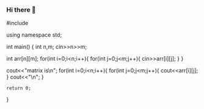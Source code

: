 ### Hi there 👋

<!--
**AnkurJain305/AnkurJain305** is a ✨ _special_ ✨ repository because its `README.md` (this file) appears on your GitHub profile.

Here are some ideas to get you started:

- 🔭 I’m currently working on ...
- 🌱 I’m currently learning ...
- 👯 I’m looking to collaborate on ...
- 🤔 I’m looking for help with ...
- 💬 Ask me about ...
- 📫 How to reach me: ...
- 😄 Pronouns: ...
- ⚡ Fun fact: ...
-->
#include <iostream>

using namespace std;

int main()
{
   int n,m;
   cin>>n>>m;
   
   int arr[n][m];
   for(int i=0;i<n;i++){
       for(int j=0;j<m;j++){
           cin>>arr[i][j];
       }
   }
   
   
   cout<<"matrix is\n";
   for(int i=0;i<n;i++){
       for(int j=0;j<m;j++){
           cout<<arr[i][j];
       }
       cout<<"\n";
   }
   
    return 0;
}
